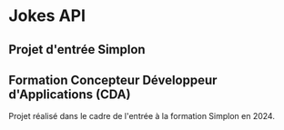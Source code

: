 # Jokes API

## Projet d'entrée Simplon

## Formation Concepteur Développeur d'Applications (CDA)

Projet réalisé dans le cadre de l'entrée à la formation Simplon en 2024.


